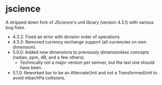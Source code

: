 jscience
========

A stripped down fork of JScience's unit library (version 4.3.1) with various bug fixes.

* 4.3.2: Fixed an error with division order of operations.
* 4.3.3: Removed currency exchange support (all currencies on own dimension).
* 5.0.0: Added new dimensions to previously dimensionless concepts (radian, ppm, dB, and a few others).
    * Technically not a major version per semver, but the last one should have been.
* 5.1.0: Reworked bar to be an AlternateUnit and not a TransformedUnit to avoid mbar/hPa collisions.
